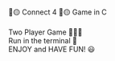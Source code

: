 🔴🟡 Connect 4 🔴🟡 Game in C
<br>
<br>
Two Player Game 🧑‍🤝‍🧑<br>
Run in the terminal 🔳<br>
ENJOY and HAVE FUN! 😃<br>
